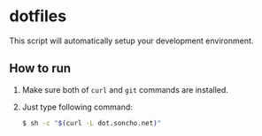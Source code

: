# dotfiles

This script will automatically setup your development environment.

## How to run

1. Make sure both of `curl` and `git` commands are installed.

1. Just type following command:

    ```sh
    $ sh -c "$(curl -L dot.soncho.net)"
    ```
